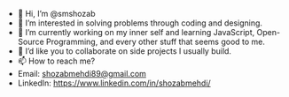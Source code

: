 - 👋 Hi, I’m @smshozab
- 👀 I’m interested in solving problems through coding and designing.
- 🌱 I’m currently working on my inner self and learning JavaScript, Open-Source Programming, and every other stuff that seems good to me.
- 💞️ I’d like you to collaborate on side projects I usually build.
- 📫 How to reach me?
- Email: shozabmehdi89@gmail.com
- LinkedIn: https://www.linkedin.com/in/shozabmehdi/

<!---
smshozab/smshozab is a ✨ special ✨ repository because its `README.md` (this file) appears on your GitHub profile.
You can click the Preview link to take a look at your changes.
--->
